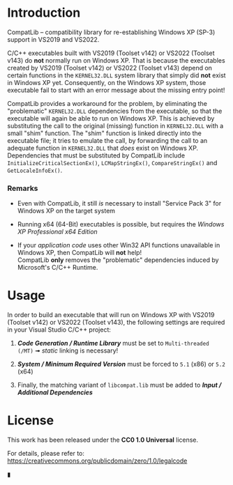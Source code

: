 Introduction
============

CompatLib &ndash; compatibility library for re-establishing Windows XP (SP-3) support in VS2019 and VS2022.

C/C++ executables built with VS2019 (Toolset v142) or VS2022 (Toolset v143) do **not** normally run on Windows XP. That is because the executables created by VS2019 (Toolset v142) or VS2022 (Toolset v143) depend on certain functions in the `KERNEL32.DLL` system library that simply did **not** exist in Windows XP yet. Consequently, on the Windows XP system, those executable fail to start with an error message about the missing entry point!

CompatLib provides a workaround for the problem, by eliminating the "problematic" `KERNEL32.DLL` dependencies from the executable, so that the executable will again be able to run on Windows XP. This is achieved by substituting the call to the original (missing) function in `KERNEL32.DLL` with a small "shim" function. The "shim" function is linked directly into the executable file; it tries to emulate the call, by forwarding the call to an adequate function in `KERNEL32.DLL` that *does* exist on Windows XP. Dependencies that must be substituted by CompatLib include `InitializeCriticalSectionEx()`, `LCMapStringEx()`, `CompareStringEx()` and `GetLocaleInfoEx()`.


### Remarks

* Even with CompatLib, it still *is* necessary to install "Service Pack 3" for Windows XP on the target system

* Running x64 (64-Bit) executables is possible, but requires the *Windows XP Professional x64 Edition*

* If your *application code* uses other Win32 API functions unavailable in Windows XP, then CompatLib will **not** help!  
  CompatLib **only** removes the "problematic" dependencies induced by Microsoft's C/C++ Runtime.


Usage
=====

In order to build an executable that will run on Windows XP with VS2019 (Toolset v142) or VS2022 (Toolset v143), the following settings are required in your Visual Studio C/C++ project:

1. ***Code Generation / Runtime Library*** must be set to `Multi-threaded (/MT)` &#10143; *static* linking is necessary!

2. ***System / Minimum Required Version*** must be forced to `5.1` (x86) or `5.2` (x64)

3. Finally, the matching variant of `libcompat.lib` must be added to ***Input / Additional Dependencies***


License
=======

This work has been released under the **CC0 1.0 Universal** license.

For details, please refer to:  
<https://creativecommons.org/publicdomain/zero/1.0/legalcode>


&marker;
